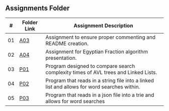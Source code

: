##  Assignments Folder

|   #   | Folder Link | Assignment Description |
| :---: | ----------- | ---------------------- |
|   01  |    [A03](A03)      |Assignment to ensure proper commenting and README creation.|
|   02  |    [A04](A04)      |Assignment for Egyptian Fraction algorithm presentation.|
|   03  |    [P01](P01)      |Program designed to compare search complexity times of AVL trees and Linked Lists.|
|   04  |    [P02](P02)      |Program that reads in a string file into a linked list and allows for word searches within.|
|   05  |    [P03](P03)      |Program that reads in a json file into a trie and allows for word searches |
